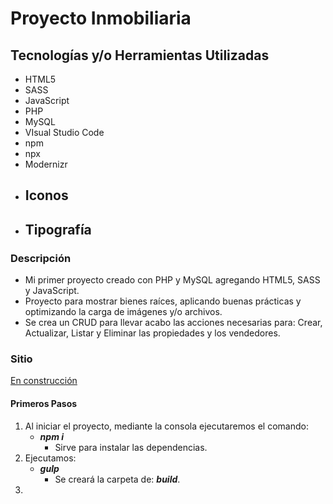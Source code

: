 # Proyecto Inmobiliaria

## Tecnologías y/o Herramientas Utilizadas

- HTML5
- SASS
- JavaScript
- PHP
- MySQL
- VIsual Studio Code
- npm
- npx
- Modernizr
- Iconos
    -
- Tipografía
    -

### Descripción

- Mi primer proyecto creado con PHP y MySQL agregando HTML5, SASS y JavaScript.
- Proyecto para mostrar bienes raíces, aplicando buenas prácticas y optimizando la carga de imágenes y/o archivos.
- Se crea un CRUD para llevar acabo las acciones necesarias para: Crear, Actualizar, Listar y Eliminar las propiedades y los vendedores.

### Sitio
[En construcción](...)

#### Primeros Pasos

1. Al iniciar el proyecto, mediante la consola ejecutaremos el comando:
    - _**npm i**_
        - Sirve para instalar las dependencias.
1. Ejecutamos:
    - _**gulp**_
        - Se creará la carpeta de: _**build**_.
1.